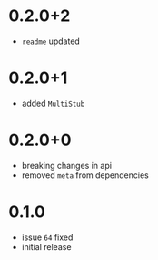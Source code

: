 # 0.2.0+2
- `readme` updated

# 0.2.0+1
- added `MultiStub`

# 0.2.0+0
- breaking changes in api
- removed `meta` from dependencies

# 0.1.0
- issue `64` fixed 
- initial release